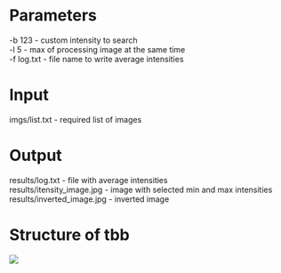 # Parameters
-b 123 - custom intensity to search  
-l 5 - max of processing image at the same time  
-f log.txt - file name to write average intensities  

# Input
imgs/list.txt - required list of images  

# Output
results/log.txt - file with average intensities  
results/itensity_image.jpg - image with selected min and max intensities  
results/inverted_image.jpg - inverted image  

# Structure of tbb
![](/Graph.png)
